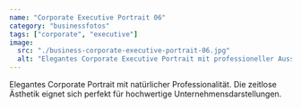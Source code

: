 ```yaml
---
name: "Corporate Executive Portrait 06"
category: "businessfotos"
tags: ["corporate", "executive"]
image:
  src: "./business-corporate-executive-portrait-06.jpg"
  alt: "Elegantes Corporate Executive Portrait mit professioneller Ausstrahlung"
---
```


Elegantes Corporate Portrait mit natürlicher Professionalität. Die zeitlose Ästhetik eignet sich perfekt für hochwertige Unternehmensdarstellungen.
